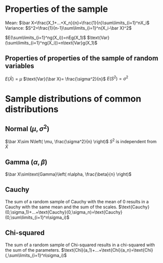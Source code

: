 # Properties of the sample

Mean: $\bar X=\frac{X_1+...+X_n}{n}=\frac{1}{n}\sum\limits_{i=1}^nX_i$
Variance: $S^2=\frac{1}{n-1}\sum\limits_{i=1}^n(X_i-\bar X)^2$

$E(\sum\limits_{i=1}^ng(X_i))=nEg(X_1)$
$\text{Var}(\sum\limits_{i=1}^ng(X_i))=n\text{Var}g(X_1)$

## Properties of properties of the sample of random variables

$E(\bar X)=\mu$
$\text{Var}(\bar X)= \frac{\sigma^2}{n}$
$E(S^2)=\sigma^2$

# Sample distributions of common distributions
## Normal $(\mu,\sigma^2)$
$\bar X\sim N\left( \mu, \frac{\sigma^2}{n} \right)$
$S^2$ is independent from $\bar X$

## Gamma $(\alpha, \beta)$
$\bar X\sim\text{Gamma}\left( n\alpha, \frac{\beta}{n} \right)$

## Cauchy
The sum of a random sample of Cauchy with the mean of 0 results in a Cauchy with the same mean and the sum of the scales.
$\text{Cauchy}(0,\sigma_1)+...+\text{Cauchy}(0,\sigma_n)=\text{Cauchy}(0,\sum\limits_{i=1}^n\sigma_i)$

## Chi-squared
The sum of a random sample of Chi-squared results in a chi-squared with the sum of the parameters.
$\text{Chi}(a_1)+...+\text{Chi}(a_n)=\text{Chi}(,\sum\limits_{i=1}^n\sigma_i)$